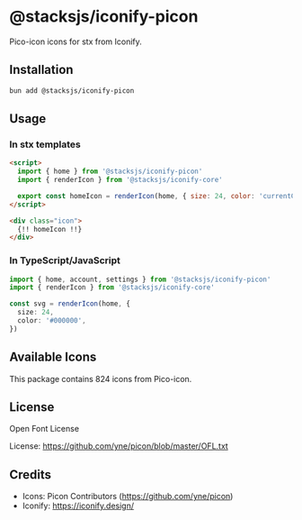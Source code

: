 # @stacksjs/iconify-picon

Pico-icon icons for stx from Iconify.

## Installation

```bash
bun add @stacksjs/iconify-picon
```

## Usage

### In stx templates

```html
<script>
  import { home } from '@stacksjs/iconify-picon'
  import { renderIcon } from '@stacksjs/iconify-core'

  export const homeIcon = renderIcon(home, { size: 24, color: 'currentColor' })
</script>

<div class="icon">
  {!! homeIcon !!}
</div>
```

### In TypeScript/JavaScript

```typescript
import { home, account, settings } from '@stacksjs/iconify-picon'
import { renderIcon } from '@stacksjs/iconify-core'

const svg = renderIcon(home, {
  size: 24,
  color: '#000000',
})
```

## Available Icons

This package contains 824 icons from Pico-icon.

## License

Open Font License

License: https://github.com/yne/picon/blob/master/OFL.txt

## Credits

- Icons: Picon Contributors (https://github.com/yne/picon)
- Iconify: https://iconify.design/
